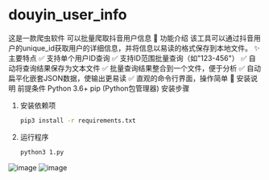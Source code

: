 # douyin_user_info
这是一款爬虫软件 可以批量爬取抖音用户信息
📝 功能介绍
该工具可以通过抖音用户的unique_id获取用户的详细信息，并将信息以易读的格式保存到本地文件。
✨ 主要特点
✅ 支持单个用户ID查询
✅ 支持ID范围批量查询（如"123-456"）
✅ 自动将查询结果保存为文本文件
✅ 批量查询结果整合到一个文件，便于分析
✅ 自动扁平化嵌套JSON数据，使输出更易读
✅ 直观的命令行界面，操作简单
🔧 安装说明
前提条件
Python 3.6+
pip (Python包管理器)
安装步骤
1. 安装依赖项
   ```bash
   pip3 install -r requirements.txt
   ```

2. 运行程序
   ```bash
   python3 1.py
   ```
![image](https://github.com/user-attachments/assets/82e7cea6-ae59-4bb2-b823-edbd29ccfecb)
![image](https://github.com/user-attachments/assets/f2c02435-88ab-4e5b-ad3f-eb6b688ec6bf)
